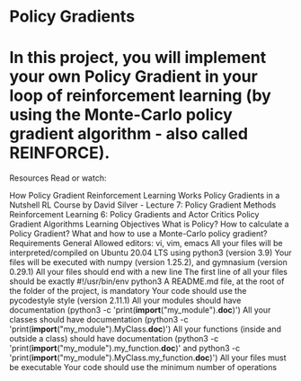 # Policy Gradients

# In this project, you will implement your own Policy Gradient in your loop of reinforcement learning (by using the Monte-Carlo policy gradient algorithm - also called REINFORCE).

Resources
Read or watch:

How Policy Gradient Reinforcement Learning Works
Policy Gradients in a Nutshell
RL Course by David Silver - Lecture 7: Policy Gradient Methods
Reinforcement Learning 6: Policy Gradients and Actor Critics
Policy Gradient Algorithms
Learning Objectives
What is Policy?
How to calculate a Policy Gradient?
What and how to use a Monte-Carlo policy gradient?
Requirements
General
Allowed editors: vi, vim, emacs
All your files will be interpreted/compiled on Ubuntu 20.04 LTS using python3 (version 3.9)
Your files will be executed with numpy (version 1.25.2), and gymnasium (version 0.29.1)
All your files should end with a new line
The first line of all your files should be exactly #!/usr/bin/env python3
A README.md file, at the root of the folder of the project, is mandatory
Your code should use the pycodestyle style (version 2.11.1)
All your modules should have documentation (python3 -c 'print(__import__("my_module").__doc__)')
All your classes should have documentation (python3 -c 'print(__import__("my_module").MyClass.__doc__)')
All your functions (inside and outside a class) should have documentation (python3 -c 'print(__import__("my_module").my_function.__doc__)' and python3 -c 'print(__import__("my_module").MyClass.my_function.__doc__)')
All your files must be executable
Your code should use the minimum number of operations
